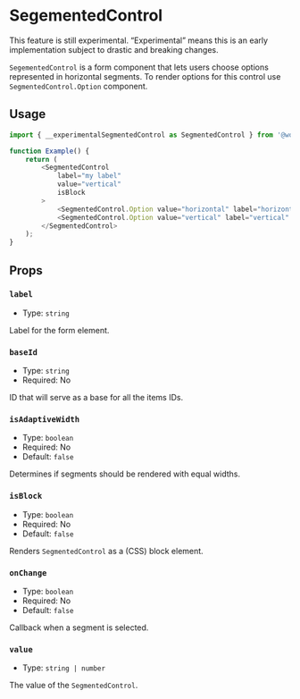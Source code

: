 # SegementedControl

<div class="callout callout-alert">
This feature is still experimental. “Experimental” means this is an early implementation subject to drastic and breaking changes.
</div>

`SegementedControl` is a form component that lets users choose options represented in horizontal segments. To render options for this control use `SegmentedControl.Option` component.

## Usage

```js
import { __experimentalSegmentedControl as SegmentedControl } from '@wordpress/components';

function Example() {
	return (
		<SegmentedControl
			label="my label"
			value="vertical"
			isBlock
		>
			<SegmentedControl.Option value="horizontal" label="horizontal" />
			<SegmentedControl.Option value="vertical" label="vertical" />
		</SegmentedControl>
	);
}
```

## Props

### `label`

-   Type: `string`

Label for the form element.

### `baseId`

-   Type: `string`
-   Required: No

ID that will serve as a base for all the items IDs.

### `isAdaptiveWidth`

-   Type: `boolean`
-   Required: No
-   Default: `false`

Determines if segments should be rendered with equal widths.

### `isBlock`

-   Type: `boolean`
-   Required: No
-   Default: `false`

Renders `SegmentedControl` as a (CSS) block element.

### `onChange`

-   Type: `boolean`
-   Required: No
-   Default: `false`

Callback when a segment is selected.

### `value`

-   Type: `string | number`

The value of the `SegmentedControl`.

